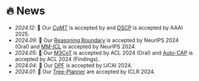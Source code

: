 <!--
 * @Author: Qiguang Chen
 * @LastEditors: Qiguang Chen
 * @Date: 2023-10-10 21:30:10
 * @LastEditTime: 2024-05-26 22:47:34
 * @Description: 
 * 
-->
# 🔥 News
- *2024.12*: 🎉 Our [CoMT](https://xxx) is accepted by and [DSCP](https://xxx) is accepted by AAAI 2025.
- *2024.09*: 🎉 Our [Reasoning Boundary](https://arxiv.org/abs/2410.05695) is accepted by NeurIPS 2024 (Oral) and [MM-ICL](https://openreview.net/forum?id=REVdYKGcfb) is accepted by NeurIPS 2024.
- *2024.05*: 🎉 Our [M3CoT](https://aclanthology.org/2024.acl-long.446.pdf) is accepted by ACL 2024 (Oral) and [Auto-CAP](https://aclanthology.org/2024.findings-acl.546.pdf) is accepted by ACL 2024 (Findings).
- *2024.04*: 🎉 Our [DPF](https://www.ijcai.org/proceedings/2024/0715.pdf) is accepted by IJCAI 2024.
- *2024.01*: 🎉 Our [Tree-Planner](https://arxiv.org/abs/2310.08582) are accepted by ICLR 2024.

<!-- - *2023.10*: 🎉 Our [Cross-lingual Prompting](https://arxiv.org/abs/2310.14799) and [End-to-end Task-oriented Dialogue Survey](https://arxiv.org/abs/2311.09008) are accepted by EMNLP 2023 (Oral).
- *2023.08*: 🎉Our [survey](https://aclanthology.org/2023.ccl-2.pdf#page=93) about LLM Competency is accepted by CCL 2023.
- *2023.08*: 🔥 We release [HuoZi](https://github.com/HIT-SCIR/huozi) (⭐️100+)
- *2023.07*: 🔥 We release unified SLU toolkit ([OpenSLU](https://aclanthology.org/2023.acl-demo.9/)), which is accepted by ACL 2023 (Demo).
- *2023.07*: Our works ([CLIPText](https://aclanthology.org/2023.findings-acl.69/) and [MMSD2.0](https://aclanthology.org/2023.findings-acl.689/)) are accepted by ACL 2023 (Findings).
- *2023.06*: 🎉 Luckily, I win an outstanding graduate of HIT!
- *2022.10*: 🎉 Fortunately, I win the CCF Excellent College Students  Price!  
- *2022.10*: 🎉 Our paper achieves the **Best Paper** in EMNLP MMNLU2022 WorkShop.
- *2022.09*: I formally join SCIR, HIT.
- *2022.08*: 🎉 Our follow-up work on inconsistency in task-oriented dialogue systems is accepted by COLING2022. Thanks for co-authors from HIT, HKU, BUAA, CUMC!
- *2022.08*: 🎉 More exciting, our team win the first price in [MMNLU-22 Competition](https://mmnlu-22.github.io/Competition/). -->